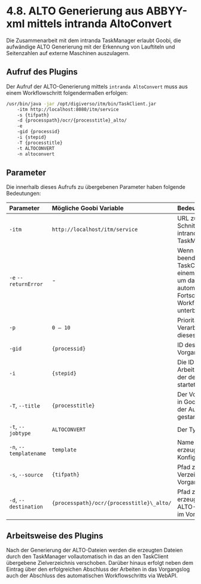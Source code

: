 # 4.8. ALTO Generierung aus ABBYY-xml mittels intranda AltoConvert

Die Zusammenarbeit mit dem intranda TaskManager erlaubt Goobi, die aufwändige ALTO Generierung mit der Erkennung von Lauftiteln und Seitenzahlen auf externe Maschinen auszulagern. 

## Aufruf des Plugins

Der Aufruf der ALTO-Generierung mittels `intranda AltoConvert` muss aus einem Workflowschritt folgendermaßen erfolgen:

```bash
/usr/bin/java -jar /opt/digiverso/itm/bin/TaskClient.jar 
    -itm http://localhost:8080/itm/service 
    -s {tifpath} 
    -d {processpath}/ocr/{processtitle}_alto/ 
    -e 
    -gid {processid} 
    -i {stepid} 
    -T {processtitle} 
    -t ALTOCONVERT 
    -n altoconvert 
```

## Parameter

Die innerhalb dieses Aufrufs zu übergebenen Parameter haben folgende Bedeutungen:

| Parameter | Mögliche Goobi Variable | Bedeutung |
| :--- | :--- | :--- |
| `-itm` | `http://localhost/itm/service` | URL zur Schnittstelle des intranda TaskManagers |
| `-e` `--returnError` | - | Wenn angegeben, beendet sich der TaskClient mit einem Fehlercode, um das automatische Fortschreiten im Workflow zu unterbinden |
| `-p` | `0 – 10` | Priorität zur Verarbeitung dieses Jobs |
| `-gid` | `{processid}` | ID des Goobi-Vorgangs |
| `-i`  | `{stepid}` | Die ID des Arbeitsschrittes, der den Aufruf startet |
| `-T`, `--title` | `{processtitle}` | Der Vorgangstitel in Goobi, für den der Aufruf gestartet wird |
| `-t`, `--jobtype` | `ALTOCONVERT` | Der Typ des Jobs |
| `-n`, `--templatename` | `template` | Name der zuvor erzeugten Konfigurationsdatei |
| `-s`, `--source` | `{tifpath}` | Pfad zum tif-Verzeichnis des Vorgangs |
| `-d`, `--destination` | `{processpath}/ocr/{processtitle}\_alto/` | Pfad zum zu erzeugenden ALTO-Verzeichnis im Vorgang |

## Arbeitsweise des Plugins

Nach der Generierung der ALTO-Dateien werden die erzeugten Dateien durch den TaskManager vollautomatisch in das an den TaskClient übergebene Zielverzeichnis verschoben. Darüber hinaus erfolgt neben dem Eintrag über den erfolgreichen Abschluss der Arbeiten in das Vorgangslog auch der Abschluss des automatischen Workflowschritts via WebAPI.

